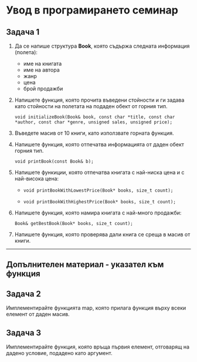 # Увод в програмирането семинар

## Задача 1

1. Да се напише структура **Book**, която съдържа следната информация (полета):

    - име на книгата
    - име на автора
    - жанр
    - цена
    - брой продажби

2. Напишете функция, която прочита въведени стойности и ги задава като стойности на полетата на подаден обект от горния тип.

    `void initializeBook(Book& book, const char *title, const char *author, const char *genre, unsigned sales, unsigned price);`

3. Въведете масив от 10 книги, като използвате горната функция.

4. Напишете функция, която отпечатва информацията от даден обект горния тип.

    `void printBook(const Book& b);`

5. Напишете функиции, която отпечатва книгата с най-ниска цена и с най-висока цена:

    - `void printBookWithLowestPrice(Book* books, size_t count);`

    - `void printBookWithHighestPrice(Book* books, size_t count);`

6. Напишете функция, която намира книгата с най-много продажби:

    `Book& getBestBook(Book* books, size_t count);`

7. Напишете функция, която проверява дали книга се среща в масив от книги.

---

## Допълнителен материал - указател към функция

## Задача 2

Имплементирайте функцията map, която прилага функция върху всеки елемент от даден масив.

## Задача 3

Имплементирайте функция, която връща първия елемент, отговарящ на дадено условие, подадено като аргумент.
